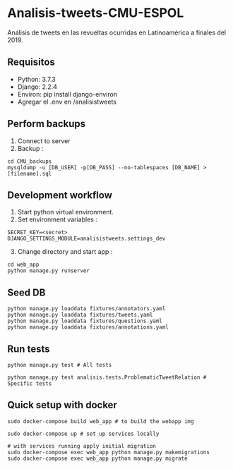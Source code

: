 # Analisis-tweets-CMU-ESPOL
Análisis de tweets en las revueltas ocurridas en Latinoamérica a finales del 2019.

## Requisitos
* Python: 3.7.3
* Django: 2.2.4
* Environ: pip install django-environ
* Agregar el .env en /analisistweets

## Perform backups
1. Connect to server
2. Backup :
```
cd CMU_backups
mysqldump -u [DB_USER] -p[DB_PASS] --no-tablespaces [DB_NAME] > [filename].sql
```

## Development workflow
1. Start python virtual environment.
2. Set environment variables :
```
SECRET_KEY=<secret>
DJANGO_SETTINGS_MODULE=analisistweets.settings_dev
```
3. Change directory and start app :
```
cd web_app
python manage.py runserver
```

## Seed DB
```
python manage.py loaddata fixtures/annotators.yaml
python manage.py loaddata fixtures/tweets.yaml
python manage.py loaddata fixtures/questions.yaml
python manage.py loaddata fixtures/annotations.yaml
```

## Run tests
```
python manage.py test # All tests

python manage.py test analisis.tests.ProblematicTweetRelation # Specific tests
```

## Quick setup with docker
```
sudo docker-compose build web_app # to build the webapp img

sudo docker-compose up # set up services locally

# with services running apply initial migration
sudo docker-compose exec web_app python manage.py makemigrations
sudo docker-compose exec web_app python manage.py migrate
```